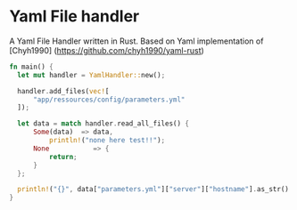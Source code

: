 # Yaml File handler

A Yaml File Handler written in Rust. Based on Yaml implementation of [Chyh1990]
(https://github.com/chyh1990/yaml-rust)

```rust
fn main() {
  let mut handler = YamlHandler::new();

  handler.add_files(vec![
      "app/ressources/config/parameters.yml"
  ]);

  let data = match handler.read_all_files() {
      Some(data)  => data,
          println!("none here test!!");
      None           => {
          return;
      }
  };

  println!("{}", data["parameters.yml"]["server"]["hostname"].as_str().unwrap());
}
```
